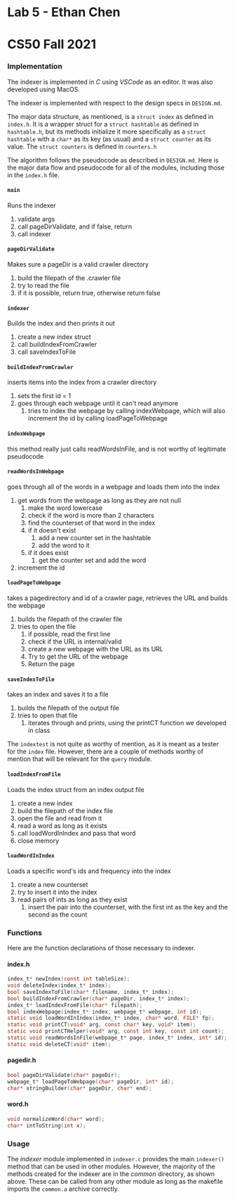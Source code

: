 # Lab 5 - Ethan Chen
# CS50 Fall 2021

### Implementation

The indexer is implemented in _C_ using _VSCode_ as an editor. It was also developed using MacOS.

The indexer is implemented with respect to the design specs in `DESIGN.md`.

The major data structure, as mentioned, is a `struct index` as defined in `index.h`. It is a wrapper struct for a `struct hashtable` as defined in `hashtable.h`, but its methods initialize it more specifically as a `struct hashtable` with a `char*` as its key (as usual) and a `struct counter` as its value. The `struct counters` is defined in `counters.h`

The algorithm follows the pseudocode as described in `DESIGN.md`. Here is the major data flow and pseudocode for all of the modules, including those in the `index.h` file.

#### `main`
Runs the indexer

1. validate args
2. call pageDirValidate, and if false, return
3. call indexer

#### `pageDirValidate`
Makes sure a pageDir is a valid crawler directory

1. build the filepath of the .crawler file
2. try to read the file
3. if it is possible, return true, otherwise return false

#### `indexer`
Builds the index and then prints it out

1. create a new index struct
2. call buildIndexFromCrawler
3. call saveIndexToFile

#### `buildIndexFromCrawler`
inserts items into the index from a crawler directory

1. sets the first id = 1
2. goes through each webpage until it can't read anymore
    1. tries to index the webpage by calling indexWebpage, which will also increment the id by calling loadPageToWebpage

#### `indexWebpage`
this method really just calls readWordsInFile, and is not worthy of legitimate pseudocode

#### `readWordsInWebpage`
goes through all of the words in a webpage and loads them into the index

1. get words from the webpage as long as they are not null
    1. make the word lowercase
    2. check if the word is more than 2 characters
    3. find the counterset of that word in the index
    4. if it doesn't exist
        1. add a new counter set in the hashtable
        2. add the word to it
    5. if it does exist
        1. get the counter set and add the word
2. increment the id

#### `loadPageToWebpage`
takes a pagedirectory and id of a crawler page, retrieves the URL and builds the webpage

1. builds the filepath of the crawler file
2. tries to open the file
    1. if possible, read the first line
    2. check if the URL is internal/valid
    3. create a new webpage with the URL as its URL
    4. Try to get the URL of the webpage
    5. Return the page

#### `saveIndexToFile`
takes an index  and saves it to a file

1. builds the filepath of the output file
2. tries to open that file
    1. iterates through and prints, using the printCT function we developed in class

The `indextest` is not quite as worthy of mention, as it is meant as a tester for the `index` file. However, there are a couple of methods worthy of mention that will be relevant for the `query` module.

#### `loadIndexFromFile`
Loads the index struct from an index output file

1. create a new index
2. build the filepath of the index file
3. open the file and read from it
4. read a word as long as it exists
5. call loadWordInIndex and pass that word
6. close memory

#### `loadWordInIndex`
Loads a specific word's ids and frequency into the index

1. create a new counterset
2. try to insert it into the index
3. read pairs of ints as long as they exist
    1. insert the pair into the counterset, with the first int as the key and the second as the count


### Functions

Here are the function declarations of those necessary to indexer.

#### index.h
```c
index_t* newIndex(const int tableSize);
void deleteIndex(index_t* index);
bool saveIndexToFile(char* filename, index_t* index);
bool buildIndexFromCrawler(char* pageDir, index_t* index);
index_t* loadIndexFromFile(char* filepath);
bool indexWebpage(index_t* index, webpage_t* webpage, int id);
static void loadWordInIndex(index_t* index, char* word, FILE* fp);
static void printCT(void* arg, const char* key, void* item);
static void printCTHelper(void* arg, const int key, const int count);
static void readWordsInFile(webpage_t* page, index_t* index, int* id);
static void deleteCT(void* item);
```

#### pagedir.h
```c
bool pageDirValidate(char* pageDir);
webpage_t* loadPageToWebpage(char* pageDir, int* id);
char* stringBuilder(char* pageDir, char* end);
```

#### word.h
```c
void normalizeWord(char* word);
char* intToString(int x);
```

### Usage

The _indexer_ module implemented in `indexer.c` provides the main `indexer()` method that can be used in other modules. However, the majority of the methods created for the indexer are in the _common_ directory, as shown above. These can be called from any other module as long as the makefile imports the `common.a` archive correctly.